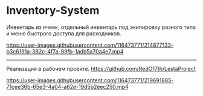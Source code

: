 # Inventory-System

Инвентарь из ячеек, отдельный инвентарь под экипировку разного типа и меню быстрого доступа для расходников.

https://user-images.githubusercontent.com/116473771/214877133-b3c6191a-382c-4f7a-99fb-1adb5a70a4e7.mp4


----------------------------------

Реализация в рабочем проекте. 
https://github.com/RedO17th/LestaProject

https://user-images.githubusercontent.com/116473771/219691885-71cee36b-65e3-4a04-a62e-19d5b2eec250.mp4

